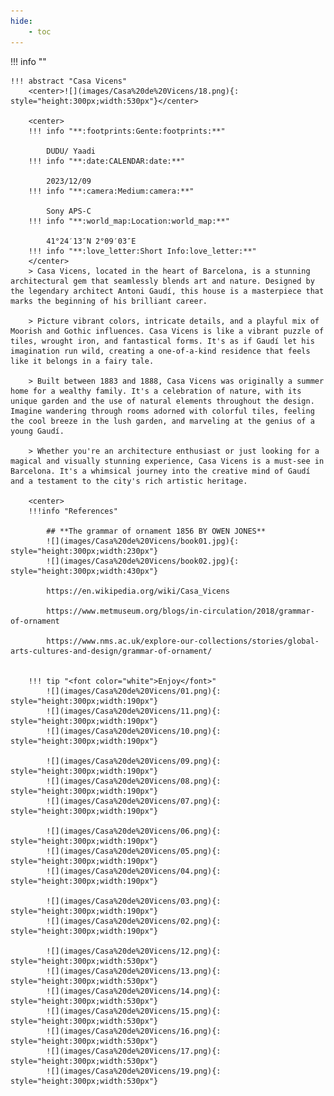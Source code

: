 ```yaml
---
hide:
    - toc
---
```


!!! info ""

    !!! abstract "Casa Vicens"
        <center>![](images/Casa%20de%20Vicens/18.png){: style="height:300px;width:530px"}</center>

        <center>
        !!! info "**:footprints:Gente:footprints:**"

            DUDU/ Yaadi
        !!! info "**:date:CALENDAR:date:**"
         
            2023/12/09
        !!! info "**:camera:Medium:camera:**"
          
            Sony APS-C
        !!! info "**:world_map:Location:world_map:**"
        
            41°24′13″N 2°09′03″E
        !!! info "**:love_letter:Short Info:love_letter:**" 
        </center>
        > Casa Vicens, located in the heart of Barcelona, is a stunning architectural gem that seamlessly blends art and nature. Designed by the legendary architect Antoni Gaudí, this house is a masterpiece that marks the beginning of his brilliant career.

        > Picture vibrant colors, intricate details, and a playful mix of Moorish and Gothic influences. Casa Vicens is like a vibrant puzzle of tiles, wrought iron, and fantastical forms. It's as if Gaudí let his imagination run wild, creating a one-of-a-kind residence that feels like it belongs in a fairy tale.

        > Built between 1883 and 1888, Casa Vicens was originally a summer home for a wealthy family. It's a celebration of nature, with its unique garden and the use of natural elements throughout the design. Imagine wandering through rooms adorned with colorful tiles, feeling the cool breeze in the lush garden, and marveling at the genius of a young Gaudí.

        > Whether you're an architecture enthusiast or just looking for a magical and visually stunning experience, Casa Vicens is a must-see in Barcelona. It's a whimsical journey into the creative mind of Gaudí and a testament to the city's rich artistic heritage.

        <center>
        !!!info "References"

            ## **The grammar of ornament 1856 BY OWEN JONES**
            ![](images/Casa%20de%20Vicens/book01.jpg){: style="height:300px;width:230px"}
            ![](images/Casa%20de%20Vicens/book02.jpg){: style="height:300px;width:430px"}

            https://en.wikipedia.org/wiki/Casa_Vicens

            https://www.metmuseum.org/blogs/in-circulation/2018/grammar-of-ornament
            
            https://www.nms.ac.uk/explore-our-collections/stories/global-arts-cultures-and-design/grammar-of-ornament/


        !!! tip "<font color="white">Enjoy</font>"
            ![](images/Casa%20de%20Vicens/01.png){: style="height:300px;width:190px"}
            ![](images/Casa%20de%20Vicens/11.png){: style="height:300px;width:190px"}
            ![](images/Casa%20de%20Vicens/10.png){: style="height:300px;width:190px"}

            ![](images/Casa%20de%20Vicens/09.png){: style="height:300px;width:190px"}
            ![](images/Casa%20de%20Vicens/08.png){: style="height:300px;width:190px"}
            ![](images/Casa%20de%20Vicens/07.png){: style="height:300px;width:190px"}

            ![](images/Casa%20de%20Vicens/06.png){: style="height:300px;width:190px"}
            ![](images/Casa%20de%20Vicens/05.png){: style="height:300px;width:190px"}
            ![](images/Casa%20de%20Vicens/04.png){: style="height:300px;width:190px"}

            ![](images/Casa%20de%20Vicens/03.png){: style="height:300px;width:190px"}
            ![](images/Casa%20de%20Vicens/02.png){: style="height:300px;width:190px"}

            ![](images/Casa%20de%20Vicens/12.png){: style="height:300px;width:530px"}
            ![](images/Casa%20de%20Vicens/13.png){: style="height:300px;width:530px"}
            ![](images/Casa%20de%20Vicens/14.png){: style="height:300px;width:530px"}
            ![](images/Casa%20de%20Vicens/15.png){: style="height:300px;width:530px"}
            ![](images/Casa%20de%20Vicens/16.png){: style="height:300px;width:530px"}
            ![](images/Casa%20de%20Vicens/17.png){: style="height:300px;width:530px"}
            ![](images/Casa%20de%20Vicens/19.png){: style="height:300px;width:530px"}




